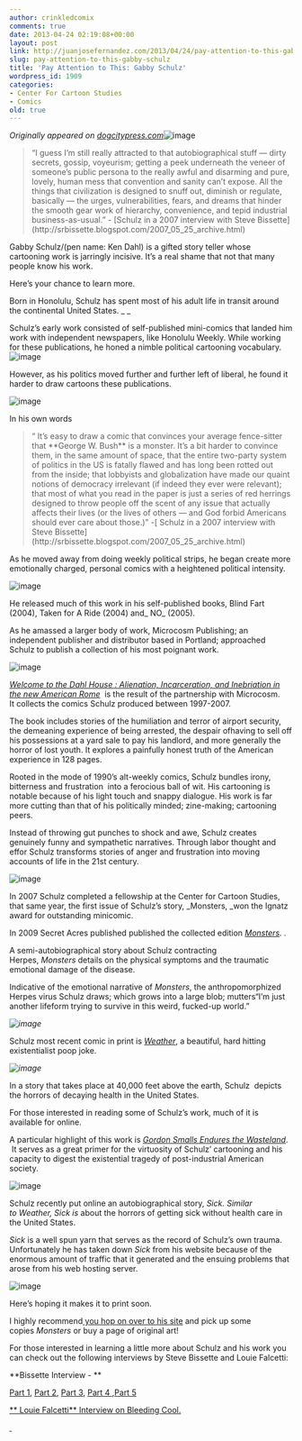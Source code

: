 ```yaml
---
author: crinkledcomix
comments: true
date: 2013-04-24 02:19:08+00:00
layout: post
link: http://juanjosefernandez.com/2013/04/24/pay-attention-to-this-gabby-schulz/
slug: pay-attention-to-this-gabby-schulz
title: 'Pay Attention to This: Gabby Schulz'
wordpress_id: 1909
categories:
- Center For Cartoon Studies
- Comics
old: true
---
```


_Originally appeared on [dogcitypress.com](dogcitypress.com)_![image](http://media.tumblr.com/8902c15d8ed1a9fb6115cadd0d0c4ece/tumblr_inline_mlqdq23LaR1qz4rgp.png)


<blockquote>“I guess I’m still really attracted to that autobiographical stuff — dirty secrets, gossip, voyeurism; getting a peek underneath the veneer of someone’s public persona to the really awful and disarming and pure, lovely, human mess that convention and sanity can’t expose. All the things that civilization is designed to snuff out, diminish or regulate, basically — the urges, vulnerabilities, fears, and dreams that hinder the smooth gear work of hierarchy, convenience, and tepid industrial business-as-usual.” - [Schulz in a 2007 interview with Steve Bissette](http://srbissette.blogspot.com/2007_05_25_archive.html)</blockquote>


Gabby Schulz/(pen name: Ken Dahl) is a gifted story teller whose cartooning work is jarringly incisive. It’s a real shame that not that many people know his work.

Here’s your chance to learn more.

Born in Honolulu, Schulz has spent most of his adult life in transit around the continental United States. _
_

Schulz’s early work consisted of self-published mini-comics that landed him work with independent newspapers, like Honolulu Weekly. While working for these publications, he honed a nimble political cartooning vocabulary.
![image](http://media.tumblr.com/e421b652e514788e8f3f08a3e86a2703/tumblr_inline_mlqds2v9Ju1qz4rgp.gif)

However, as his politics moved further and further left of liberal, he found it harder to draw cartoons these publications.

![image](http://media.tumblr.com/675ca7597620999344f76fe7b7e702f5/tumblr_inline_mlqdtc5WxI1qz4rgp.gif)

In his own words


<blockquote>“ It’s easy to draw a comic that convinces your average fence-sitter that **George W. Bush** is a monster. It’s a bit harder to convince them, in the same amount of space, that the entire two-party system of politics in the US is fatally flawed and has long been rotted out from the inside; that lobbyists and globalization have made our quaint notions of democracy irrelevant (if indeed they ever were relevant); that most of what you read in the paper is just a series of red herrings designed to throw people off the scent of any issue that actually affects their lives (or the lives of others — and God forbid Americans should ever care about those.)” -[ Schulz in a 2007 interview with Steve Bissette](http://srbissette.blogspot.com/2007_05_25_archive.html)</blockquote>


As he moved away from doing weekly political strips, he began create more emotionally charged, personal comics with a heightened political intensity.

![image](http://media.tumblr.com/cdc2105494d0868f9990c3ad69caf1fc/tumblr_inline_mlqdv5KoWz1qz4rgp.jpg)

He released much of this work in his self-published books, Blind Fart (2004), Taken for A Ride (2004) and_ NO_ (2005).

As he amassed a larger body of work, Microcosm Publishing; an independent publisher and distributor based in Portland; approached Schulz to publish a collection of his most poignant work.

![image](http://media.tumblr.com/e64ae234bd72f6bc65a11919ef2746a7/tumblr_inline_mlqdwfofhb1qz4rgp.jpg)

[_Welcome to the Dahl House : Alienation, Incarceration, and Inebriation in the new American Rome_](http://microcosmpublishing.com/catalog/books/2306/)  is the result of the partnership with Microcosm. It collects the comics Schulz produced between 1997-2007.

The book includes stories of the humiliation and terror of airport security, the demeaning experience of being arrested, the despair ofhaving to sell off his possessions at a yard sale to pay his landlord, and more generally the horror of lost youth. It explores a painfully honest truth of the American experience in 128 pages.

Rooted in the mode of 1990’s alt-weekly comics, Schulz bundles irony, bitterness and frustration  into a ferocious ball of wit. His cartooning is notable because of his light touch and snappy dialogue. His work is far more cutting than that of his politically minded; zine-making; cartooning peers.

Instead of throwing gut punches to shock and awe, Schulz creates genuinely funny and sympathetic narratives. Through labor thought and effor Schulz transforms stories of anger and frustration into moving accounts of life in the 21st century.

![image](http://media.tumblr.com/93198f7e863121a00d4d64c6bcfd5689/tumblr_inline_mlqdxy9llI1qz4rgp.jpg)

In 2007 Schulz completed a fellowship at the Center for Cartoon Studies, that same year, the first issue of Schulz’s story, _Monsters, _won the Ignatz award for outstanding minicomic.

In 2009 Secret Acres published published the collected edition _[Monsters](http://www.gabbysplayhouse.com/books/monsters/)._ _._

A semi-autobiographical story about Schulz contracting Herpes, _Monsters_ details on the physical symptoms and the traumatic emotional damage of the disease.

Indicative of the emotional narrative of _Monsters_, the anthropomorphized Herpes virus Schulz draws; which grows into a large blob; mutters“I’m just another lifeform trying to survive in this weird, fucked-up world.”

_![image](http://media.tumblr.com/cb5291aba3a9ba2d95b9396bc5ccd8b4/tumblr_inline_mlqdz8SwaW1qz4rgp.jpg)_

Schulz most recent comic in print is _[Weather](http://secretacres.com/?wpsc-product=weather-by-gabby-schulz)_, a beautiful, hard hitting existentialist poop joke.

_![image](http://media.tumblr.com/101cb0d1bb414c76bcefb71cdcbbd764/tumblr_inline_mlqe0rqUX31qz4rgp.jpg)_

In a story that takes place at 40,000 feet above the earth, Schulz  depicts the horrors of decaying health in the United States.

For those interested in reading some of Schulz’s work, much of it is available for online.

A particular highlight of this work is [_Gordon Smalls Endures the Wasteland_](http://whatthingsdo.com/comic/gordon-smalls-endures-the-wasteland/).  It serves as a great primer for the virtuosity of Schulz’ cartooning and his capacity to digest the existential tragedy of post-industrial American society.

![image](http://media.tumblr.com/e120bc0ea7d8d941ae0b8bb8eb554761/tumblr_inline_mlqf673Wpk1qz4rgp.png)

Schulz recently put online an autobiographical story, _Sick. _Similar to_ Weather, Sick is_ about the horrors of getting sick without health care in the United States.

_Sick_ is a well spun yarn that serves as the record of Schulz’s own trauma. Unfortunately he has taken down _Sick_ from his website because of the enormous amount of traffic that it generated and the ensuing problems that arose from his web hosting server.

![image](http://media.tumblr.com/48398196c610c80c95d37ed358f98eae/tumblr_inline_mlqg791jtu1qz4rgp.png)

Here’s hoping it makes it to print soon.

I highly recommend[ you hop on over to his site](http://www.gabbysplayhouse.com/store/) and pick up some copies _Monsters_ or buy a page of original art!

For those interested in learning a little more about Schulz and his work you can check out the following interviews by Steve Bissette and Louie Falcetti:

**Bissette Interview - **

[Part 1](http://srbissette.blogspot.com/2007_05_25_archive.html), [Part 2](http://srbissette.blogspot.com/2007_05_26_archive.html), [Part 3](http://srbissette.blogspot.com/2007_05_30_archive.html), [Part 4 ](http://srbissette.blogspot.com/2007_05_31_archive.html),[Part 5](http://srbissette.blogspot.com/2007_06_01_archive.html)

[** Louie Falcetti** Interview on Bleeding Cool.](http://www.bleedingcool.com/2012/09/25/a-dog-named-indie-gabby-schulz/)

_[ ](dogcitypress.com)_
